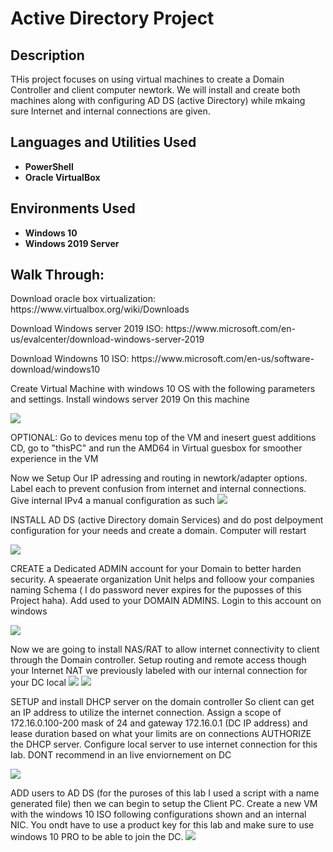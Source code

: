 <h1>Active Directory Project</h1>

<h2>Description</h2>
THis project focuses on using virtual machines to create a Domain Controller and client computer newtork. We will install and create both machines along with configuring AD DS (active Directory) while mkaing sure Internet and internal connections are given.
<br />


<h2>Languages and Utilities Used</h2>

- <b>PowerShell</b> 
- <b>Oracle VirtualBox</b>

<h2>Environments Used</h2>

- <b>Windows 10</b>
- <b>Windows 2019 Server</b>       

<h2>Walk Through:</h2>

<p> Download oracle box virtualization: https://www.virtualbox.org/wiki/Downloads </p>
<p> Download Windows server 2019 ISO: https://www.microsoft.com/en-us/evalcenter/download-windows-server-2019 </p>
<p> Download Windowns 10 ISO: https://www.microsoft.com/en-us/software-download/windows10 </p>


<p> Create Virtual Machine with windows 10 OS with the following parameters and settings. Install windows server 2019 On this machine <p/>
<img src="https://imgur.com/XfY5mxy.gif"/>

OPTIONAL: Go to devices menu top of the VM and inesert guest additions CD, go to  "thisPC" and run the AMD64 in Virtual guesbox for smoother experience in the VM

Now we Setup Our IP adressing and routing in newtork/adapter options. Label each to prevent confusion from internet and internal connections. Give internal IPv4 a manual configuration as such
<img src="https://imgur.com/vi3SVLi.gif"/>

<p>INSTALL AD DS (active Directory domain Services) and do post delpoyment configuration for your needs and create a domain. Computer will restart</p> 
<img src="https://imgur.com/w3w9OT0.gif"/>

<p>CREATE a Dedicated ADMIN account for your Domain to better harden security. A speaerate organization Unit helps and folloow your companies naming Schema ( I do password never expires for the puposses of this Project haha). Add used to your DOMAIN ADMINS. Login to this account on windows </p>
<img src="https://imgur.com/TVWt2wD.gif"/>

Now we are going to install NAS/RAT to allow internet connectivity to client through the Domain controller. Setup routing and remote access though your Internet NAT we previously labeled with our internal connection for your DC local
<img src="https://imgur.com/InALAaw.gif"/> <img src="https://imgur.com/J8rSWag.gif"/>

<p>SETUP and install DHCP server on the domain controller So client can get an IP address to utilize the internet connection. Assign a scope of 172.16.0.100-200 mask of 24 and gateway 172.16.0.1 (DC IP address) and lease duration based on what your limits are on connections
AUTHORIZE the DHCP server. Configure local server to use internet connection for this lab. DONT recommend in an live enviornement on DC</p>
<img src="https://imgur.com/6BsGNXp.gif"/>

ADD users to AD DS (for the puroses of this lab I used a script with a name generated file) then we can begin to setup the Client PC. Create a new VM with the windows 10 ISO following configurations shown and an internal NIC. You ondt have to use a product key for this lab and make sure to use windows 10 PRO to be able to join the DC.
<img src="https://imgur.com/oHBPb6g.gif"/>


<!--
 ```diff
- text in red
+ text in green
! text in orange
# text in gray
@@ text in purple (and bold)@@
```
--!>
